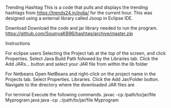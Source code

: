 Trending Hashtag
This is a code that pulls and displays the trending hashtags from https://trends24.in/india/ for the current hour. This was designed using a external library called Jsoup  in Eclipse IDE.

Download
Download the code and jar library needed to run the program.
https://github.com/SoumyaKB96/hashtag/archive/master.zip


Instructions


For eclipse users 
Selecting the Project tab at the top of the screen, and click Properties. Select Java Build Path followed by the Libraries tab. Click the Add JARs… button and select your JAR file from within the lib folder

For Netbeans 
Open NetBeans and right-click on the project name in the Projects tab. Select Properties.  Libraries. Click the Add Jar/Folder button. Navigate to the directory where the downloaded JAR files are

For terminal 
Execute the following commands.
javac -cp /path/to/jar/file Myprogram.java
java -cp .:/path/to/jar/file Myprogram



